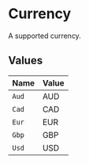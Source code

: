 # Currency

A supported currency.


## Values

| Name  | Value |
| ----- | ----- |
| `Aud` | AUD   |
| `Cad` | CAD   |
| `Eur` | EUR   |
| `Gbp` | GBP   |
| `Usd` | USD   |